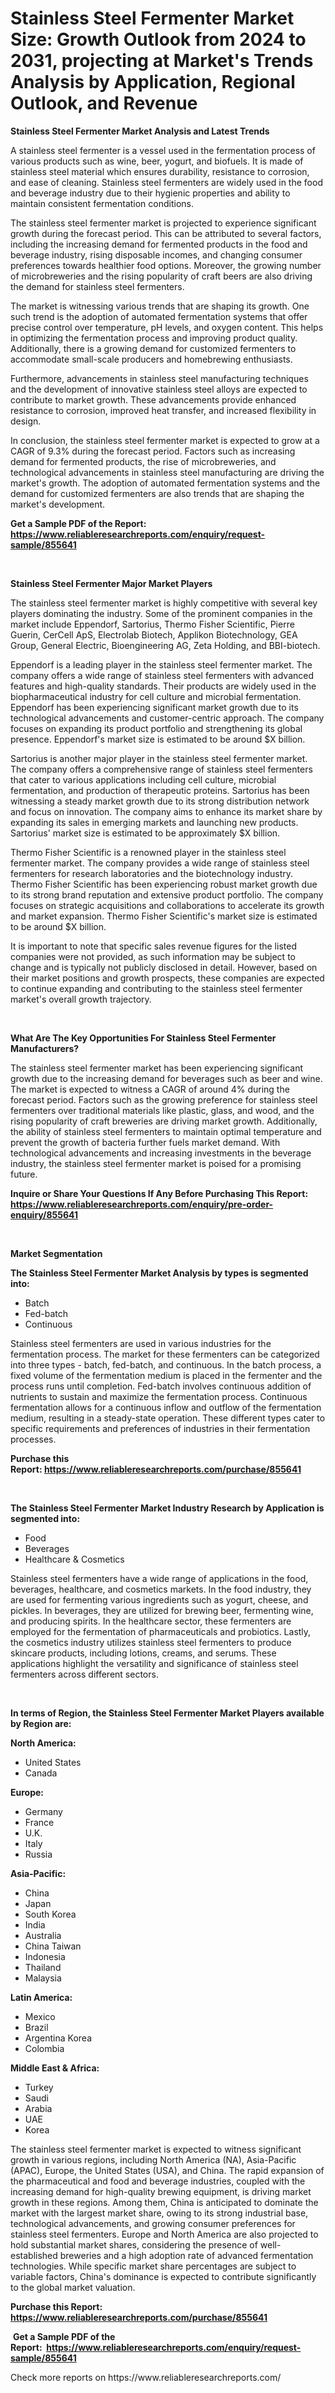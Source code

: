<p><h1>Stainless Steel Fermenter Market Size: Growth Outlook from 2024 to 2031, projecting at Market's Trends Analysis by Application, Regional Outlook, and Revenue</h1></p><p><strong>Stainless Steel Fermenter Market Analysis and Latest Trends</strong></p>
<p><p>A stainless steel fermenter is a vessel used in the fermentation process of various products such as wine, beer, yogurt, and biofuels. It is made of stainless steel material which ensures durability, resistance to corrosion, and ease of cleaning. Stainless steel fermenters are widely used in the food and beverage industry due to their hygienic properties and ability to maintain consistent fermentation conditions.</p><p>The stainless steel fermenter market is projected to experience significant growth during the forecast period. This can be attributed to several factors, including the increasing demand for fermented products in the food and beverage industry, rising disposable incomes, and changing consumer preferences towards healthier food options. Moreover, the growing number of microbreweries and the rising popularity of craft beers are also driving the demand for stainless steel fermenters.</p><p>The market is witnessing various trends that are shaping its growth. One such trend is the adoption of automated fermentation systems that offer precise control over temperature, pH levels, and oxygen content. This helps in optimizing the fermentation process and improving product quality. Additionally, there is a growing demand for customized fermenters to accommodate small-scale producers and homebrewing enthusiasts.</p><p>Furthermore, advancements in stainless steel manufacturing techniques and the development of innovative stainless steel alloys are expected to contribute to market growth. These advancements provide enhanced resistance to corrosion, improved heat transfer, and increased flexibility in design.</p><p>In conclusion, the stainless steel fermenter market is expected to grow at a CAGR of 9.3% during the forecast period. Factors such as increasing demand for fermented products, the rise of microbreweries, and technological advancements in stainless steel manufacturing are driving the market's growth. The adoption of automated fermentation systems and the demand for customized fermenters are also trends that are shaping the market's development.</p></p>
<p><strong>Get a Sample PDF of the Report:&nbsp; <a href="https://www.reliableresearchreports.com/enquiry/request-sample/855641">https://www.reliableresearchreports.com/enquiry/request-sample/855641</a></strong></p>
<p>&nbsp;</p>
<p><strong>Stainless Steel Fermenter Major Market Players</strong></p>
<p><p>The stainless steel fermenter market is highly competitive with several key players dominating the industry. Some of the prominent companies in the market include Eppendorf, Sartorius, Thermo Fisher Scientific, Pierre Guerin, CerCell ApS, Electrolab Biotech, Applikon Biotechnology, GEA Group, General Electric, Bioengineering AG, Zeta Holding, and BBI-biotech.</p><p>Eppendorf is a leading player in the stainless steel fermenter market. The company offers a wide range of stainless steel fermenters with advanced features and high-quality standards. Their products are widely used in the biopharmaceutical industry for cell culture and microbial fermentation. Eppendorf has been experiencing significant market growth due to its technological advancements and customer-centric approach. The company focuses on expanding its product portfolio and strengthening its global presence. Eppendorf's market size is estimated to be around $X billion.</p><p>Sartorius is another major player in the stainless steel fermenter market. The company offers a comprehensive range of stainless steel fermenters that cater to various applications including cell culture, microbial fermentation, and production of therapeutic proteins. Sartorius has been witnessing a steady market growth due to its strong distribution network and focus on innovation. The company aims to enhance its market share by expanding its sales in emerging markets and launching new products. Sartorius' market size is estimated to be approximately $X billion.</p><p>Thermo Fisher Scientific is a renowned player in the stainless steel fermenter market. The company provides a wide range of stainless steel fermenters for research laboratories and the biotechnology industry. Thermo Fisher Scientific has been experiencing robust market growth due to its strong brand reputation and extensive product portfolio. The company focuses on strategic acquisitions and collaborations to accelerate its growth and market expansion. Thermo Fisher Scientific's market size is estimated to be around $X billion.</p><p>It is important to note that specific sales revenue figures for the listed companies were not provided, as such information may be subject to change and is typically not publicly disclosed in detail. However, based on their market positions and growth prospects, these companies are expected to continue expanding and contributing to the stainless steel fermenter market's overall growth trajectory.</p></p>
<p>&nbsp;</p>
<p><strong>What Are The Key Opportunities For Stainless Steel Fermenter Manufacturers?</strong></p>
<p><p>The stainless steel fermenter market has been experiencing significant growth due to the increasing demand for beverages such as beer and wine. The market is expected to witness a CAGR of around 4% during the forecast period. Factors such as the growing preference for stainless steel fermenters over traditional materials like plastic, glass, and wood, and the rising popularity of craft breweries are driving market growth. Additionally, the ability of stainless steel fermenters to maintain optimal temperature and prevent the growth of bacteria further fuels market demand. With technological advancements and increasing investments in the beverage industry, the stainless steel fermenter market is poised for a promising future.</p></p>
<p><strong>Inquire or Share Your Questions If Any Before Purchasing This Report: <a href="https://www.reliableresearchreports.com/enquiry/pre-order-enquiry/855641">https://www.reliableresearchreports.com/enquiry/pre-order-enquiry/855641</a></strong></p>
<p>&nbsp;</p>
<p><strong>Market Segmentation</strong></p>
<p><strong>The Stainless Steel Fermenter Market Analysis by types is segmented into:</strong></p>
<p><ul><li>Batch</li><li>Fed-batch</li><li>Continuous</li></ul></p>
<p><p>Stainless steel fermenters are used in various industries for the fermentation process. The market for these fermenters can be categorized into three types - batch, fed-batch, and continuous. In the batch process, a fixed volume of the fermentation medium is placed in the fermenter and the process runs until completion. Fed-batch involves continuous addition of nutrients to sustain and maximize the fermentation process. Continuous fermentation allows for a continuous inflow and outflow of the fermentation medium, resulting in a steady-state operation. These different types cater to specific requirements and preferences of industries in their fermentation processes.</p></p>
<p><strong>Purchase this Report:&nbsp;<a href="https://www.reliableresearchreports.com/purchase/855641">https://www.reliableresearchreports.com/purchase/855641</a></strong></p>
<p>&nbsp;</p>
<p><strong>The Stainless Steel Fermenter Market Industry Research by Application is segmented into:</strong></p>
<p><ul><li>Food</li><li>Beverages</li><li>Healthcare & Cosmetics</li></ul></p>
<p><p>Stainless steel fermenters have a wide range of applications in the food, beverages, healthcare, and cosmetics markets. In the food industry, they are used for fermenting various ingredients such as yogurt, cheese, and pickles. In beverages, they are utilized for brewing beer, fermenting wine, and producing spirits. In the healthcare sector, these fermenters are employed for the fermentation of pharmaceuticals and probiotics. Lastly, the cosmetics industry utilizes stainless steel fermenters to produce skincare products, including lotions, creams, and serums. These applications highlight the versatility and significance of stainless steel fermenters across different sectors.</p></p>
<p>&nbsp;</p>
<p><strong>In terms of Region, the Stainless Steel Fermenter Market Players available by Region are:</strong></p>
<p>
    <p> <strong> North America: </strong>
        <ul>
            <li>United States</li>
            <li>Canada</li>
        </ul>
        </p> 
    <p> <strong> Europe: </strong>
        <ul>
            <li>Germany</li>
            <li>France</li>
            <li>U.K.</li>
            <li>Italy</li>
            <li>Russia</li>
        </ul>
        </p> 
    <p> <strong> Asia-Pacific: </strong>
        <ul>
            <li>China</li>
            <li>Japan</li>
            <li>South Korea</li>
            <li>India</li>
            <li>Australia</li>
            <li>China Taiwan</li>
            <li>Indonesia</li>
            <li>Thailand</li>
            <li>Malaysia</li>
        </ul>
        </p> 
    <p> <strong> Latin America: </strong>
        <ul>
            <li>Mexico</li>
            <li>Brazil</li>
            <li>Argentina Korea</li>
            <li>Colombia</li>
        </ul>
        </p> 
    <p> <strong> Middle East & Africa: </strong>
        <ul>
            <li>Turkey</li>
            <li>Saudi</li>
            <li>Arabia</li>
            <li>UAE</li>
            <li>Korea</li>
        </ul>
    </p>
    </p>
<p><p>The stainless steel fermenter market is expected to witness significant growth in various regions, including North America (NA), Asia-Pacific (APAC), Europe, the United States (USA), and China. The rapid expansion of the pharmaceutical and food and beverage industries, coupled with the increasing demand for high-quality brewing equipment, is driving market growth in these regions. Among them, China is anticipated to dominate the market with the largest market share, owing to its strong industrial base, technological advancements, and growing consumer preferences for stainless steel fermenters. Europe and North America are also projected to hold substantial market shares, considering the presence of well-established breweries and a high adoption rate of advanced fermentation technologies. While specific market share percentages are subject to variable factors, China's dominance is expected to contribute significantly to the global market valuation.</p></p>
<p><strong>Purchase this Report: <a href="https://www.reliableresearchreports.com/purchase/855641">https://www.reliableresearchreports.com/purchase/855641</a></strong></p>
<p>&nbsp;<strong>Get a Sample PDF of the Report:&nbsp;&nbsp;<a href="https://www.reliableresearchreports.com/enquiry/request-sample/855641">https://www.reliableresearchreports.com/enquiry/request-sample/855641</a></strong></p>
<p><strong></strong></p>
<p>Check more reports on https://www.reliableresearchreports.com/</p>